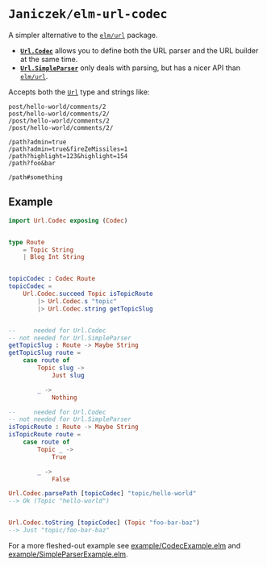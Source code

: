 # `Janiczek/elm-url-codec`

A simpler alternative to the [`elm/url`](https://package.elm-lang.org/packages/elm/url/latest/)
package.

* **[`Url.Codec`](Url-Codec)** allows you to define both the URL parser
  and the URL builder at the same time.
* **[`Url.SimpleParser`](Url-SimpleParser)** only deals with parsing, but
  has a nicer API than [`elm/url`](https://package.elm-lang.org/packages/elm/url/latest/).

Accepts both the [`Url`](https://package.elm-lang.org/packages/elm/url/latest/Url#Url)
type and strings like:

```
post/hello-world/comments/2
post/hello-world/comments/2/
/post/hello-world/comments/2
/post/hello-world/comments/2/

/path?admin=true
/path?admin=true&fireZeMissiles=1
/path?highlight=123&highlight=154
/path?foo&bar

/path#something
```

## Example

```elm
import Url.Codec exposing (Codec)


type Route
    = Topic String
    | Blog Int String


topicCodec : Codec Route
topicCodec =
    Url.Codec.succeed Topic isTopicRoute
        |> Url.Codec.s "topic"
        |> Url.Codec.string getTopicSlug


--     needed for Url.Codec
-- not needed for Url.SimpleParser
getTopicSlug : Route -> Maybe String
getTopicSlug route =
    case route of
        Topic slug ->
            Just slug

        _ ->
            Nothing

--     needed for Url.Codec
-- not needed for Url.SimpleParser
isTopicRoute : Route -> Maybe String
isTopicRoute route =
    case route of
        Topic _ ->
            True

        _ ->
            False

Url.Codec.parsePath [topicCodec] "topic/hello-world"
--> Ok (Topic "hello-world")


Url.Codec.toString [topicCodec] (Topic "foo-bar-baz")
--> Just "topic/foo-bar-baz"
```

For a more fleshed-out example see [example/CodecExample.elm](https://github.com/Janiczek/elm-url-codec/blob/e895e7301e0c2f73dc36427698ed5ee905e1a120/example/CodecExample.elm) and [example/SimpleParserExample.elm](https://github.com/Janiczek/elm-url-codec/blob/e895e7301e0c2f73dc36427698ed5ee905e1a120/example/SimpleParserExample.elm).
